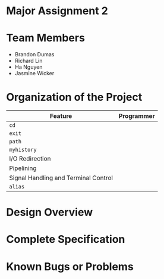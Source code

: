 # Major Assignment 2

# Team Members
- Brandon Dumas
- Richard Lin
- Ha Nguyen
- Jasmine Wicker

# Organization of the Project
| Feature | Programmer |
| --- | --- |
| ```cd``` |  |
| ```exit``` |  |
| ```path``` |  |
| ```myhistory``` |  |
| I/O Redirection |  |
| Pipelining |  |
| Signal Handling and Terminal Control |  |
| ```alias``` |  |

# Design Overview

# Complete Specification

# Known Bugs or Problems
